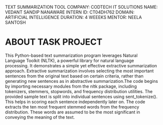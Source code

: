  TEXT SUMMARIZATION TOOL
 COMPANY: CODTECH IT SOLUTIONS
 NAME: VEDANT SANDIP NANAWARE
 INTERN ID: CT04DH762
 DOMAIN: ARTIFICIAL INTELLIGENCE
 DURATION: 4 WEEEKS
 MENTOR: NEELA SANTOSH

 # ABOUT TASK PROJECT
 This Python-based text summarization program leverages Natural Language Toolkit (NLTK), a powerful library for natural language processing. It demonstrates a simple yet effective extractive summarization approach. Extractive summarization involves selecting the most important sentences from the original text based on certain criteria, rather than generating new sentences as in abstractive summarization.The code begins by importing necessary modules from the nltk package, including tokenizers, stemmers, stopwords, and frequency distribution utilities.
 The provided sample text is split into individual sentences using sent_tokenize(). This helps in scoring each sentence independently later on.
 The code extracts the ten most frequent stemmed words from the frequency distribution. These words are assumed to be the most significant in conveying the meaning of the text.
